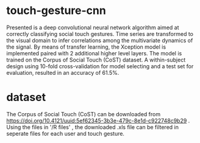 # touch-gesture-cnn

Presented is a deep convolutional neural network algorithm aimed at correctly classifying social
touch gestures. Time series are transformed to the visual domain to infer correlations among
the multivariate dynamics of the signal. By means of transfer learning, the Xception model is
implemented paired with 2 additional higher level layers. The model is trained on the Corpus of Social Touch (CoST)
dataset. A within-subject design using 10-fold cross-validation for model selecting and a test 
set for evaluation, resulted in an accuracy of 61.5%.


# dataset

The Corpus of Social Touch (CoST) can be downloaded from https://doi.org/10.4121/uuid:5ef62345-3b3e-479c-8e1d-c922748c9b29 .
Using the files in '/R files' , the downloaded .xls file can be filtered in seperate files for each user and touch gesture.
